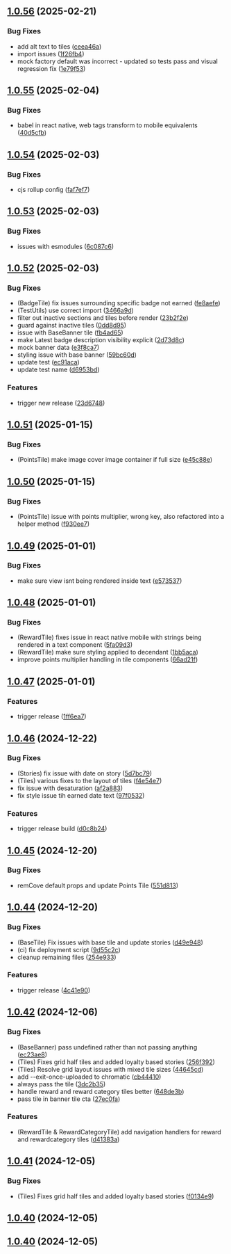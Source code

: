 ## [1.0.56](https://github.com/white-label-loyalty/wll-react-sdk/compare/v1.0.55...v1.0.56) (2025-02-21)


### Bug Fixes

* add alt text to tiles ([ceea46a](https://github.com/white-label-loyalty/wll-react-sdk/commit/ceea46ac953b852a5f211645e57696e522f75ff9))
* import issues ([1f26fb4](https://github.com/white-label-loyalty/wll-react-sdk/commit/1f26fb4b0d0a00599502f8c681be2a6c1aa0eac3))
* mock factory default was incorrect - updated so tests pass and visual regression fix ([1e79f53](https://github.com/white-label-loyalty/wll-react-sdk/commit/1e79f53a08d2721576135bc13928473b5ae4026c))



## [1.0.55](https://github.com/white-label-loyalty/wll-react-sdk/compare/v1.0.54...v1.0.55) (2025-02-04)


### Bug Fixes

* babel in react native, web tags transform to mobile equivalents ([40d5cfb](https://github.com/white-label-loyalty/wll-react-sdk/commit/40d5cfbd49a81ced589a9b6253683b4bce95a8b7))



## [1.0.54](https://github.com/white-label-loyalty/wll-react-sdk/compare/v1.0.53...v1.0.54) (2025-02-03)


### Bug Fixes

* cjs rollup config ([faf7ef7](https://github.com/white-label-loyalty/wll-react-sdk/commit/faf7ef7805471b07713d87b84711fdd31841f810))



## [1.0.53](https://github.com/white-label-loyalty/wll-react-sdk/compare/v1.0.52...v1.0.53) (2025-02-03)


### Bug Fixes

* issues with esmodules ([6c087c6](https://github.com/white-label-loyalty/wll-react-sdk/commit/6c087c65b11a12fb01571c8db5489e334722c687))



## [1.0.52](https://github.com/white-label-loyalty/wll-react-sdk/compare/v1.0.51...v1.0.52) (2025-02-03)


### Bug Fixes

* (BadgeTile) fix issues surrounding specific badge not earned ([fe8aefe](https://github.com/white-label-loyalty/wll-react-sdk/commit/fe8aefe577088aef347328a4e1ab184a05b02f79))
* (TestUtils) use correct import ([3466a9d](https://github.com/white-label-loyalty/wll-react-sdk/commit/3466a9d5b93c6f57d7a506e34e4bbfba920f2027))
* filter out inactive sections and tiles before render ([23b2f2e](https://github.com/white-label-loyalty/wll-react-sdk/commit/23b2f2e9f966c59689914920c742933c66ae9242))
* guard against inactive tiles ([0dd8d95](https://github.com/white-label-loyalty/wll-react-sdk/commit/0dd8d9527afc394c89d70d9cb80ed0d0a8044253))
* issue with BaseBanner tile ([fb4ad65](https://github.com/white-label-loyalty/wll-react-sdk/commit/fb4ad65bea9ced239aa3c2435898067521aeed3e))
* make Latest badge description visibility explicit ([2d73d8c](https://github.com/white-label-loyalty/wll-react-sdk/commit/2d73d8ca486eeba5710dc8aad0a1ddf77f8ed771))
* mock banner data ([e3f8ca7](https://github.com/white-label-loyalty/wll-react-sdk/commit/e3f8ca727b9e5cae838e558b793502281ece4f00))
* styling issue with base banner ([59bc60d](https://github.com/white-label-loyalty/wll-react-sdk/commit/59bc60db374dd144cfdd4e597bcda099f7a0805f))
* update test ([ec91aca](https://github.com/white-label-loyalty/wll-react-sdk/commit/ec91aca9d63f06d2b46237bd3c7b9211c316eab3))
* update test name ([d6953bd](https://github.com/white-label-loyalty/wll-react-sdk/commit/d6953bd3cfa6830409eba33b3c6b580a754b5619))


### Features

* trigger new release ([23d6748](https://github.com/white-label-loyalty/wll-react-sdk/commit/23d6748b8b9d9e3da3fef1cd2d9a9336850e8f45))



## [1.0.51](https://github.com/white-label-loyalty/wll-react-sdk/compare/v1.0.50...v1.0.51) (2025-01-15)


### Bug Fixes

* (PointsTile) make image cover image container if full size ([e45c88e](https://github.com/white-label-loyalty/wll-react-sdk/commit/e45c88e6a186bdb8e64ce451b510dda6a14b1f38))



## [1.0.50](https://github.com/white-label-loyalty/wll-react-sdk/compare/v1.0.49...v1.0.50) (2025-01-15)


### Bug Fixes

* (PointsTile) issue with points multiplier, wrong key, also refactored into a helper method ([f930ee7](https://github.com/white-label-loyalty/wll-react-sdk/commit/f930ee7f82ad1d61b4285f93c55e3fb7fe54ec77))



## [1.0.49](https://github.com/white-label-loyalty/wll-react-sdk/compare/v1.0.48...v1.0.49) (2025-01-01)


### Bug Fixes

* make sure view isnt being rendered inside text ([e573537](https://github.com/white-label-loyalty/wll-react-sdk/commit/e5735371777cc7c968251b17d44d8c4cfbd5f76d))



## [1.0.48](https://github.com/white-label-loyalty/wll-react-sdk/compare/v1.0.47...v1.0.48) (2025-01-01)


### Bug Fixes

* (RewardTile) fixes issue in react native mobile with strings being rendered in a text component ([5fa09d3](https://github.com/white-label-loyalty/wll-react-sdk/commit/5fa09d321a2cee15fd2952edd79051b5f10b6646))
* (RewardTile) make sure styling applied to decendant ([1bb5aca](https://github.com/white-label-loyalty/wll-react-sdk/commit/1bb5acacb219b9f249031a3a98ac985eac7186f2))
* improve points multiplier handling in tile components ([66ad21f](https://github.com/white-label-loyalty/wll-react-sdk/commit/66ad21fce799e4f8ab4257af955e34b750861562))



## [1.0.47](https://github.com/white-label-loyalty/wll-react-sdk/compare/v1.0.46...v1.0.47) (2025-01-01)


### Features

* trigger release ([1ff6ea7](https://github.com/white-label-loyalty/wll-react-sdk/commit/1ff6ea78f205f0a6028f71223c0d9377bc49437a))



## [1.0.46](https://github.com/white-label-loyalty/wll-react-sdk/compare/v1.0.45...v1.0.46) (2024-12-22)


### Bug Fixes

* (Stories) fix issue with date on story ([5d7bc79](https://github.com/white-label-loyalty/wll-react-sdk/commit/5d7bc7994d8a7a648c7bc514760d135e6f8a4938))
* (Tiles) various fixes to the layout of tiles ([f4e54e7](https://github.com/white-label-loyalty/wll-react-sdk/commit/f4e54e79b4a477f2b8967cfeb2da6b56c18f8737))
* fix issue with desaturation ([af2a883](https://github.com/white-label-loyalty/wll-react-sdk/commit/af2a883850ff677034fd79fcd01628c4b441b30e))
* fix style issue tih earned date text ([97f0532](https://github.com/white-label-loyalty/wll-react-sdk/commit/97f053277f5b8d48a7ddec639b7926e63db56548))


### Features

* trigger release build ([d0c8b24](https://github.com/white-label-loyalty/wll-react-sdk/commit/d0c8b24bbab83438d9167b73c083293eb916e3aa))



## [1.0.45](https://github.com/white-label-loyalty/wll-react-sdk/compare/v1.0.44...v1.0.45) (2024-12-20)


### Bug Fixes

* remCove default props and update Points Tile ([551d813](https://github.com/white-label-loyalty/wll-react-sdk/commit/551d8139c9fbbb812732fd4daaacbd33afb9f86b))



## [1.0.44](https://github.com/white-label-loyalty/wll-react-sdk/compare/v1.0.43...v1.0.44) (2024-12-20)


### Bug Fixes

* (BaseTile) Fix issues with base tile and update stories ([d49e948](https://github.com/white-label-loyalty/wll-react-sdk/commit/d49e948bd084f444403ad67d13de950bcbb7d003))
* (ci) fix deployment script ([9d55c2c](https://github.com/white-label-loyalty/wll-react-sdk/commit/9d55c2ca2514d4a2d0b4d1e00067e72c90a6b3ea))
* cleanup remaining files ([254e933](https://github.com/white-label-loyalty/wll-react-sdk/commit/254e933be6eb7f4eb627105c9c7e44fd84b5fcc7))


### Features

* trigger release ([4c41e90](https://github.com/white-label-loyalty/wll-react-sdk/commit/4c41e902a4cb0535f78a210acf7c4019407d2956))



## [1.0.42](https://github.com/white-label-loyalty/wll-react-sdk/compare/v1.0.41...v1.0.42) (2024-12-06)


### Bug Fixes

* (BaseBanner) pass undefined rather than not passing anything ([ec23ae8](https://github.com/white-label-loyalty/wll-react-sdk/commit/ec23ae865c3503e1c8b9612acf6fd65f9f684a97))
* (Tiles) Fixes grid half tiles and added loyalty based stories ([256f392](https://github.com/white-label-loyalty/wll-react-sdk/commit/256f392f90ebb2c0a639f362ec244f35d20b421a))
* (Tiles) Resolve grid layout issues with mixed tile sizes ([44645cd](https://github.com/white-label-loyalty/wll-react-sdk/commit/44645cd5e2a9e5e628c398f4d9cb5ba5fb1cd98a))
* add --exit-once-uploaded to chromatic ([cb44410](https://github.com/white-label-loyalty/wll-react-sdk/commit/cb44410f817135c6509ceed3018b1b060ba34b7a))
* always pass the tile ([3dc2b35](https://github.com/white-label-loyalty/wll-react-sdk/commit/3dc2b35c445a4f0ec39c2fb3a2d4c37d450c509c))
* handle reward and reward category tiles better ([648de3b](https://github.com/white-label-loyalty/wll-react-sdk/commit/648de3bef4449ebc37b5f9acc5570a509ba59333))
* pass tile in banner tile cta ([27ec0fa](https://github.com/white-label-loyalty/wll-react-sdk/commit/27ec0fae945781e7c25463a61a56d19a37d72a43))


### Features

* (RewardTile & RewardCategoryTile) add navigation handlers for reward and rewardcategory tiles ([d41383a](https://github.com/white-label-loyalty/wll-react-sdk/commit/d41383a0e17ef5685c54e299a6dd19cbd73dd7fb))



## [1.0.41](https://github.com/white-label-loyalty/wll-react-sdk/compare/v1.0.40...v1.0.41) (2024-12-05)


### Bug Fixes

* (Tiles) Fixes grid half tiles and added loyalty based stories ([f0134e9](https://github.com/white-label-loyalty/wll-react-sdk/commit/f0134e926a0b48d05fcaf20a4768942245990169))



## [1.0.40](https://github.com/white-label-loyalty/wll-react-sdk/compare/v1.0.38...v1.0.40) (2024-12-05)



## [1.0.40](https://github.com/white-label-loyalty/wll-react-sdk/compare/v1.0.38...v1.0.40) (2024-12-05)



